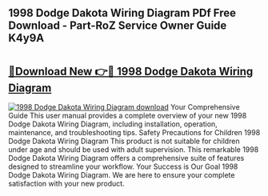 ## 1998 Dodge Dakota Wiring Diagram PDf Free Download - Part-RoZ Service Owner Guide K4y9A

# <h2><a href="http://dfor4h.blite.top/?on=1998+Dodge+Dakota+Wiring+Diagram">🔗Download New 👉🔴 1998 Dodge Dakota Wiring Diagram</a></h2>

[![1998 Dodge Dakota Wiring Diagram download](https://i.imgur.com/lujVjoI.png)](http://dfor4h.blite.top/?on=1998+Dodge+Dakota+Wiring+Diagram)
Your Comprehensive Guide This user manual provides a complete overview of your new 1998 Dodge Dakota Wiring Diagram, including installation, operation, maintenance, and troubleshooting tips. Safety Precautions for Children 1998 Dodge Dakota Wiring Diagram This product is not suitable for children under age and should be used with adult supervision. This remarkable 1998 Dodge Dakota Wiring Diagram offers a comprehensive suite of features designed to streamline your workflow. Your Success is Our Goal 1998 Dodge Dakota Wiring Diagram. We are here to ensure your complete satisfaction with your new product.
